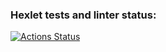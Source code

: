 ### Hexlet tests and linter status:
[![Actions Status](https://github.com/Dmitry913/java-project-61/actions/workflows/hexlet-check.yml/badge.svg)](https://github.com/Dmitry913/java-project-61/actions)